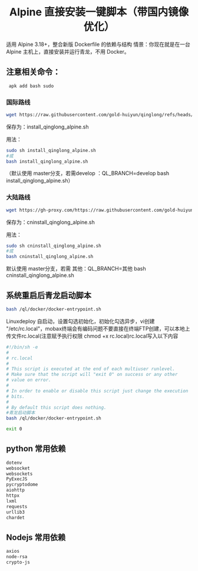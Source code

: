 <h1 align="center">Alpine 直接安装一键脚本（带国内镜像优化）</h1>
适用 Alpine 3.18+，整合新版 Dockerfile 的依赖与结构
情景：你现在就是在一台 Alpine 主机上，直接安装并运行青龙，不用 Docker。

## 注意相关命令：

```bash
 apk add bash sudo
```
### 国际路线
```bash
wget https://raw.githubusercontent.com/gold-huiyun/qinglong/refs/heads/master/linuxdp/install_qinglong_alpine.sh
```
保存为：install_qinglong_alpine.sh

用法：
```bash
sudo sh install_qinglong_alpine.sh
#或
bash install_qinglong_alpine.sh
```
（默认使用  master分支，若需develop ：QL_BRANCH=develop bash install_qinglong_alpine.sh）
### 大陆路线
```bash
wget https://gh-proxy.com/https://raw.githubusercontent.com/gold-huiyun/qinglong/refs/heads/master/linuxdp/cninstall_qinglong_alpine.sh
```

保存为：cninstall_qinglong_alpine.sh

用法：
```bash
sudo sh cninstall_qinglong_alpine.sh
#或
bash cninstall_qinglong_alpine.sh
```
默认使用 master分支，若需 其他：QL_BRANCH=其他 bash cninstall_qinglong_alpine.sh

## 系统重启后青龙启动脚本
```bash
bash /ql/docker/docker-entrypoint.sh
```

Linuxdeploy 自启动，设置勾选初始化，初始化勾选异步，vi创建 "/etc/rc.local"，mobax终端会有编码问题不要直接在终端FTP创建，可以本地上传文件rc.local(注意赋予执行权限 chmod +x rc.local)rc.local写入以下内容
```bash
#!/bin/sh -e
#
# rc.local
#
# This script is executed at the end of each multiuser runlevel.
# Make sure that the script will "exit 0" on success or any other
# value on error.
#
# In order to enable or disable this script just change the execution
# bits.
#
# By default this script does nothing.
#青龙启动脚本
bash /ql/docker/docker-entrypoint.sh

exit 0
```
## python 常用依赖

```bash
dotenv
websocket
websockets
PyExecJS
pycryptodome
aiohttp
httpx
lxml
requests
urllib3
chardet
```
## Nodejs 常用依赖

```bash
axios
node-rsa
crypto-js
```

